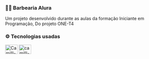 ### 🧔🏻‍ Barbearia Alura
Um projeto desenvolvido durante as aulas da formação Iniciante em Programação, Do projeto ONE-T4

### ⚙️ Tecnologias usadas
<div>
  <img align="center" alt="Camilli-html" height="30" width="40" src="https://cdn.jsdelivr.net/gh/devicons/devicon/icons/html5/html5-original.svg"/>
  <img align="center" alt="camilli-css" height="30" width="40" src="https://cdn.jsdelivr.net/gh/devicons/devicon/icons/css3/css3-original-wordmark.svg"/>
</div>

